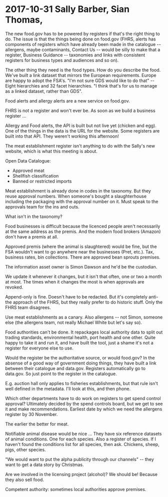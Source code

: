 # 2017-10-31 Sally Barber, Sian Thomas,

The new food.gov has to be powered by registers if that's the right thing to do.
The issue is that the things being done on food.gov (FHRS, alerts has components
of registers which have already been made in the catalogue -- allergens, maybe
contaminants, Contact Us -- would be silly to make that a register, Business
Guidance -- taxonomies and links with consistent registers for business types
and audiences and so on).

The other thing they need is the food types.  How do you describe the food.
We've built a link dataset that mirrors the European requirements.  Europe are
happy to adopt the FSA's.  "I'm not sure GDS would like to do that" -- Eight
hierarchies and 32 facet hierarchies.  "I think that's for us to manage as a
linked dataset, rather than GDS".

Food alerts and allergy alerts are a new service on food.gov.

FHRS is not a register and won't ever be.  As soon as we build a business
register ...

Allergy and Food alerts, the API is built but not live yet (chicken and egg).
One of the things in the data is the URL for the website.  Some registers are
built into that API.  They weren't working this afternoon!

The meat establishment register isn't anything to do with the Sally's new
website, which is what this meeting is about.

Open Data Catalogue:
* Approved meat
* Shellfish classification
* Banned or restricted imports

Meat establishment is already done in codes in the taxonomy.  But they reuse
approval numbers.  When someone's bought a slaughterhouse including the
packaging with the approval number on it.  Must speak to the approvals team for
the ins and outs.

What isn't in the taxonomy?

Food businesses is difficult because the licenced people aren't necessarily at
the same address as the premis.  And the modern food brokers (Amazon) don't have
a premis at all.

Approved premis (where the animal is slaughtered) would be fine, but the FSA
wouldn't want to go anywhere near the businesses (Pret, etc.).  Tax, business
rates, bin collections.  There are approved bean sprouts premises.

The information asset owner is Simon Dawson and he'd be the custodian.

We update it whenever it changes, but it isn't that often, one or two a month at
most.  The times when it changes the most is when approvals are revoked.

Append-only is fine.  Doesn't have to be redacted.  But it's completely anti-
the approach of the FHRS, but they really prefer to do historic stuff.  Only the
FHRS team disagrees.

Use meat establishments as a canary.  Also allergens -- not Simon, someone else
(the allergens team, not really Michael White but let's say so).

Food authorities can't be done.  It repackages local authority data to split out
trading standards, environmental health, port health and one other.  Quite happy
to take it and run it, and have built the tool, just a shame it's not a register
for everyone else to use.

Would the register be the authoritative source, or would food.gov?  In the
absense of a good way of government doing things, they have built a link between
their catalogue and data.gov.  Registers automatically go to data.gov.  So just
point to the register in the catalogue.

E.g. auction hall only applies to fisheries establishments, but that rule isn't
well defined in the metadata.  I'll look at this, and then phone.

Which other departments have to do work on registers to get spend control
approval?  Ultimately decided by the spend controls board, but we get to see it
and make recommendations.  Earliest date by which we need the allergens register
by 30 November.

The earlier the better for meat.

Notifiable animal disease would be nice ...
They have six reference datasets of animal conditions.  One for each species.
Also a register of species.  If I haven't found the conditions list for all
species, then ask.  Chickens, sheep, pigs, other species.

"We would want to put the alpha publicity through our channels" -- they want to
get a data story by Christmas.

Are we involved in the licensing project (alcohol)?  We should be!  Because they
also sell food.





Competent authority: sometimes local authorities approve premises.
